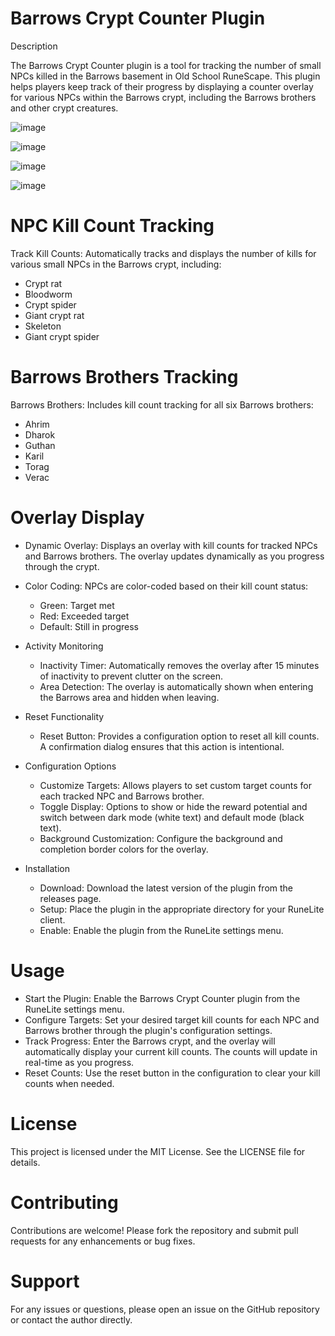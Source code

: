 # Barrows Crypt Counter Plugin
Description

The Barrows Crypt Counter plugin is a tool for tracking the number of small NPCs killed in the Barrows basement in Old School RuneScape. This plugin helps players keep track of their progress by displaying a counter overlay for various NPCs within the Barrows crypt, including the Barrows brothers and other crypt creatures.

![image](https://github.com/user-attachments/assets/c055acd8-fd7e-4ea8-aefd-7213dcd8bb5b)

![image](https://github.com/user-attachments/assets/babf10d9-a68c-4da0-b129-5a05ad23403b)

![image](https://github.com/user-attachments/assets/cdc18ecf-4ec5-4639-b53e-cabc88da8855)

![image](https://github.com/user-attachments/assets/bb4f2228-3af6-4c01-aaf4-f6eb3156dd67)


# NPC Kill Count Tracking
Track Kill Counts: Automatically tracks and displays the number of kills for various small NPCs in the Barrows crypt, including:
- Crypt rat
- Bloodworm
- Crypt spider
- Giant crypt rat
- Skeleton
- Giant crypt spider
# Barrows Brothers Tracking
Barrows Brothers: Includes kill count tracking for all six Barrows brothers:
- Ahrim
- Dharok
- Guthan
- Karil
- Torag
- Verac

# Overlay Display
- Dynamic Overlay: Displays an overlay with kill counts for tracked NPCs and Barrows brothers. The overlay updates dynamically as you progress through the crypt.
- Color Coding: NPCs are color-coded based on their kill count status:
   - Green: Target met
   - Red: Exceeded target
   - Default: Still in progress
- Activity Monitoring
   - Inactivity Timer: Automatically removes the overlay after 15 minutes of inactivity to prevent clutter on the screen.
   - Area Detection: The overlay is automatically shown when entering the Barrows area and hidden when leaving.
- Reset Functionality
    - Reset Button: Provides a configuration option to reset all kill counts. A confirmation dialog ensures that this action is intentional.
- Configuration Options
    - Customize Targets: Allows players to set custom target counts for each tracked NPC and Barrows brother.
    - Toggle Display: Options to show or hide the reward potential and switch between dark mode (white text) and default mode (black text).
    - Background Customization: Configure the background and completion border colors for the overlay.

- Installation
    - Download: Download the latest version of the plugin from the releases page.
    - Setup: Place the plugin in the appropriate directory for your RuneLite client.
    - Enable: Enable the plugin from the RuneLite settings menu.

# Usage
- Start the Plugin: Enable the Barrows Crypt Counter plugin from the RuneLite settings menu.
- Configure Targets: Set your desired target kill counts for each NPC and Barrows brother through the plugin's configuration settings.
- Track Progress: Enter the Barrows crypt, and the overlay will automatically display your current kill counts. The counts will update in real-time as you progress.
- Reset Counts: Use the reset button in the configuration to clear your kill counts when needed.

# License
This project is licensed under the MIT License. See the LICENSE file for details.

# Contributing
Contributions are welcome! Please fork the repository and submit pull requests for any enhancements or bug fixes.

# Support
For any issues or questions, please open an issue on the GitHub repository or contact the author directly.

